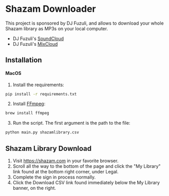 # Shazam Downloader

This project is sponsored by DJ Fuzuli, and allows to download your whole Shazam library as MP3s on your local computer.
* DJ Fuzuli's [SoundCloud](https://soundcloud.com/djfuzuli)
* DJ Fuzuli's [MixCloud](https://www.mixcloud.com/DJFuzuli/)

## Installation
#### MacOS
1. Install the requirements:
```bash
pip install -r requirements.txt
```
2. Install [FFmpeg](https://ffmpeg.org/download.html):
```bash
brew install ffmpeg
```
3. Run the script. The first argument is the path to the file:
```bash
python main.py shazamlibrary.csv
```

## Shazam Library Download

1. Visit https://shazam.com in your favorite browser.
2. Scroll all the way to the bottom of the page and click the "My Library" link found at the bottom right corner, under Legal.
3. Complete the sign in process normally.
4. Click the Download CSV link found immediately below the My Library banner, on the right.
